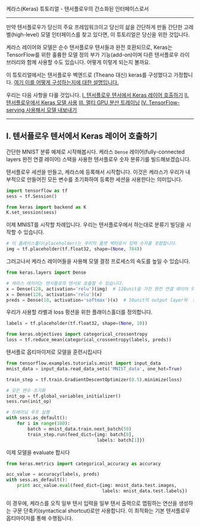 케라스(Keras) 튜토리얼 - 텐서플로우의 간소화된 인터페이스로서

----
만약 텐서플로우가 당신의 주요 프레임워크이고 당신의 삶을 간단하게 만들 간단한 고레벨(high-level) 모델 인터페이스를 찾고 있다면, 이 튜토리얼은 당신을 위한 것입니다.

케라스 레이어와 모델은 순수 텐서플로우 텐서들과 완전 호환되므로, Keras는 TensorFlow를 위한 훌륭한 모델 정의 부가 기능(add-on)이며 다른 텐서플로우 라이브러리와 함께 사용할 수도 있습니다. 
어떻게 이렇게 되는지 볼까요.

이 튜토리얼에서는 텐서플로우 벡엔드로 (Theano 대신) keras를 구성했다고 가정합니다. [여기 이를 어떻게 구성하는지에 대한 설명입니다.](https://keras.io/backend/#switching-from-one-backend-to-another)

우리는 다음 사항을 다룰 것입니다. 
[I. 텐서플로우 텐서에서 Keras 레이어 호출하기]()
[II. 텐서플로우에서 Keras 모델 사용]()
[III. 멀티 GPU 분산 트레이닝]()
[IV. TensorFlow-serving 사용해서 모델 내보내기]()

---------
## I. 텐서플로우 텐서에서 Keras 레이어 호출하기
간단한 MNIST 분류 예제로 시작해봅시다. 케라스 `Dense` 레이어(fully-connected layers 완전 연결 레이어) 스택을 사용한 텐서플로우 숫자 분류기를 빌드해보겠습니다.

텐서플로우 세션을 만들고, 케라스에 등록해서 시작합니다. 이것은 케라스가 우리가 내부적으로 만들어진 모든 변수를 초기화하여 등록한 세션을 사용한다는 의미입니다.

```python
import tensorflow as tf
sess = tf.Session()

from keras import backend as K
K.set_session(sess)
```

이제 MNIST를 시작할 차례입니다. 우리는 텐서플로우에서 하는대로 분류기 빌딩을 시작할 수 있습니다. 

```python
# 이 플레이스홀더(placeholder)는 우리의 플랫 벡터로서 입력 숫자를 포함합니다.
img = tf.placeholder(tf.float32, shape=(None, 784))
```

그러고나서 케라스 레이어들을 사용해 모델 결정 프로세스의 속도를 높일 수 있습니다. 

```python 
from keras.layers import Dense

# 케라스 레이어는 텐서플로의 텐서로 호출할 수 있습니다. 
x = Dense(128, activation='relu')(img)  # 128unit을 가진 완전 연결 레이어 와 ReLU 활성화
x = Dense(128, activation='relu')(x)
preds = Dense(10, activation='softmax')(x)  # 10unit의 output layer와  softmax 활성화
```

우리가 사용할 라벨과 loss 펑션을 위한 플래이스홀더를 정의합니다.

```python 
labels = tf.placeholder(tf.float32, shape=(None, 10))

from keras.objectives import categorical_crossentropy
loss = tf.reduce_mean(categorical_crossentropy(labels, preds))
```

텐서플로 옵티마이저로 모델을 훈련시킵시다

```python
from tensorflow.examples.tutorials.mnist import input_data
mnist_data = input_data.read_data_sets('MNIST_data', one_hot=True)

train_step = tf.train.GradientDescentOptimizer(0.5).minimize(loss)

# 모든 변수 초기화
init_op = tf.global_variables_initializer()
sess.run(init_op)

# 트레이닝 루프 실행
with sess.as_default():
    for i in range(100):
        batch = mnist_data.train.next_batch(50)
        train_step.run(feed_dict={img: batch[0],
                                  labels: batch[1]})

```

이제 모델을 evaluate 합시다

```python
from keras.metrics import categorical_accuracy as accuracy

acc_value = accuracy(labels, preds)
with sess.as_default():
    print acc_value.eval(feed_dict={img: mnist_data.test.images,
                                    labels: mnist_data.test.labels})

```

이 경우에, 케라스를 오직 일부 텐서 입력을 일부 텐서 출력으로 맵핑하는 연산을 생성하는 구문 단축키(syntactical shortcut)로만 사용합니다. 이 최적화는 기본 텐서플로우 옵티마이저를 통해 수행됩니다.








